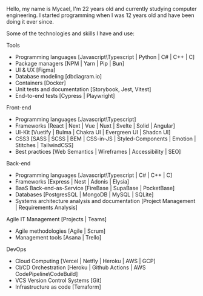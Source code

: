 <p>Hello, my name is Mycael, I'm 22 years old and currently studying computer engineering. I started programming when I was 12 years old and have been doing it ever since.</p>

<p>Some of the technologies and skills I have and use:</p>

<p>Tools</p>
<ul>
  <li>Programming languages [Javascript\Typescript | Python | C# | C++ | C]</li>
  <li>Package managers [NPM | Yarn | Pip | Bun]</li>
  <li>UI & UX [Figma]</li>
  <li>Database modeling [dbdiagram.io]</li>
  <li>Containers [Docker]</li>
  <li>Unit tests and documentation [Storybook, Jest, Vitest]</li>
  <li>End-to-end tests [Cypress | Playwright]</li>
</ul>

<p>Front-end</p>
<ul>
  <li>Programming languages [Javascript\Typescript]</li>
  <li>Frameworks [React | Next | Vue | Nuxt | Svelte | Solid | Angular]</li>
  <li>UI-Kit [Vuetify | Bulma | Chakra UI | Evergreen UI | Shadcn UI]</li>
  <li>CSS3 [SASS | SCSS | BEM | CSS-in-JS | Styled-Components | Emotion | Stitches | TailwindCSS]</li>
  <li>Best practices [Web Semantics | Wireframes | Accessibility | SEO]</li>
</ul>

<p>Back-end</p>
<ul>
  <li>Programming languages [Javascript\Typescript | C# | C++ | C]</li>
  <li>Frameworks [Express | Nest | Adonis | Elysia]</li>
  <li>BaaS Back-end-as-Service [FireBase | SupaBase | PocketBase]</li>
  <li>Databases [PostgresSQL | MongoDB | MySQL | SQLite]</li>
  <li>Systems architecture analysis and documentation [Project Management | Requirements Analysis]</li>
</ul>

<div>
  <p>Agile IT Management [Projects | Teams]</p>
  <ul>
    <li>Agile methodologies [Agile | Scrum]</li>
    <li>Management tools [Asana | Trello]</li>
  </ul>
</div>

<div>
  <p>DevOps</p>
  <ul>
    <li>Cloud Computing [Vercel | Netfly | Heroku | AWS | GCP]</li>
    <li>CI/CD Orchestration [Heroku | Github Actions | AWS CodePipeline\CodeBuild]</li>
    <li>VCS Version Control Systems [Git]</li>
    <li>Infrastructure as code [Terraform]</li>
  </ul>
</div>
